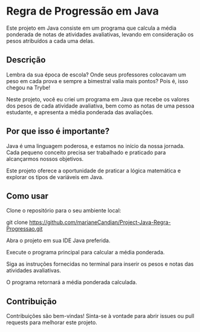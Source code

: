 # Regra de Progressão em Java

Este projeto em Java consiste em um programa que calcula a média ponderada de notas de atividades avaliativas, levando em consideração os pesos atribuídos a cada uma delas.

## Descrição
Lembra da sua época de escola? Onde seus professores colocavam um peso em cada prova e sempre a bimestral valia mais pontos? Pois é, isso chegou na Trybe!

Neste projeto, você eu criei um programa em Java que recebe os valores dos pesos de cada atividade avaliativa, bem como as notas de uma pessoa estudante, e apresenta a média ponderada das avaliações.

## Por que isso é importante?
Java é uma linguagem poderosa, e estamos no início da nossa jornada. Cada pequeno conceito precisa ser trabalhado e praticado para alcançarmos nossos objetivos.

Este projeto oferece a oportunidade de praticar a lógica matemática e explorar os tipos de variáveis em Java.

## Como usar
Clone o repositório para o seu ambiente local:</p>
git clone https://github.com/marianeCandian/Project-Java-Regra-Progressao.git</p>
Abra o projeto em sua IDE Java preferida.</p>
Execute o programa principal para calcular a média ponderada.</p>
Siga as instruções fornecidas no terminal para inserir os pesos e notas das atividades avaliativas.</p>
O programa retornará a média ponderada calculada.</p>

## Contribuição
Contribuições são bem-vindas! Sinta-se à vontade para abrir issues ou pull requests para melhorar este projeto.
